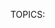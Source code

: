TOPICS: <acronym>
        <applet>
        <basefont>
        <bgsound>
        <big>
        <blink>
        <center>
        <command>
        <content>
        <dir>
        <element>
        <font>
        <frame>
        <frameset>
        <image>
        <isindex>
        <keygen>
        <listing>
        <marquee>
        <menuitem>
        <multicol>
        <nextid>
        <nobr>
        <noembed>
        <noframes>
        <plaintext>
        <shadow>
        <spacer>
        <strike>
        <tt>
        <xmp>

# Obsolete and Deprecated HTML Elements

!!! error ""
    Warning: These are old HTML elements which are deprecated and should not be used. You should never
    use them in new projects, and should replace them in old projects as soon as you can. They are listed
    here for informational purposes only.

| Element | Description |
| :------ | :---------- |
| **`<acronym>`** | HTML acronym element. Indicate a sequence of characters that compose an **acronym** or **abbreviation** for a word. In HTML 5, use **[`<abbr>`](/en/webfrontend/<abbr>)** instead. |
| **`<applet>`** | HTML Applet element. Embeds a **Java applet** into the document; this element has been deprecated in favor of **[`<object>`](/en/webfrontend/<object>)**. |
| `<basefont>` | The obsolete HTML Base Font element (`<basefont>`) sets a default font face, size, and color for the other elements which are descended from its parent element. |
| `<bgsound>` | The Internet Explorer only HTML Background Sound element (`<bgsound>`) sets up a sound file to play in the background while the page is used; use [`<audio>`](/en/webfrontend/<audio>) instead. |
| `<big>` | The obsolete **HTML Big Element (`<big>`)** renders the enclosed text at a font size one level larger than the surrounding text (`medium` becomes `large`, for example).|
| `<blink>` | The **HTML Blink Element (`<blink>`)** is a non-standard element which causes the enclosed text to flash slowly. |
| `<center>` | The obsolete **HTML Center Element (`<center>`)** is a block-level element that displays its block-level or inline contents centered horizontally within its containing element. |
| `<command>` | The **HTML Command element (`<command>`)** represents a command which the user can invoke. Commands are often used as part of a context menu or toolbar. |
| `<content>` | The **HTML `<content>` element**—an obsolete part of the Web Components suite of technologies—was used inside of Shadow DOM as an insertion point, and wasn't meant to be used in ordinary HTML. |
| **`<dir>`** | HTML directory element. Used as a **container for a directory** of files and/or folders, potentially with styles and icons applied by the user agent. Use **[`<ul>`](/en/webfrontend/<ul>)** instead. |
| `<element>` | The obsolete **HTML `<element>` element** was part of the Web Components specification; it was intended to be used to define new custom DOM elements. |
| `<font>` | The **HTML Font Element (`<font>`)** defines the font size, color and face for its content. |
| `<frame>` | `<frame>` is an HTML element which defines a particular area in which another HTML document can be displayed. A frame should be used within a `<frameset>`. |
| `<frameset>` | The **HTML `<frameset>` element** is used to contain `<frame>` elements. |
| **`<image>`** | HTML image element. An obsolete remnant of an ancient version of HTML lost in the mists of time; use the standard **[`<img>`](/en/webfrontend/<img>)** element instead. |
| `<isindex>` | `<isindex>` is an obsolete HTML element that puts a text field in a page for querying the document. |
| **`<keygen>`** | HTML key generation element. Facilitate **generation of key** material, and **submission of the public key** as part of an *HTML form*. This mechanism is designed for use with Web-based certificate management systems. It is expected that it will be used in an HTML form along with other information needed to construct a certificate request, and that the result of the process will be a signed certificate. |
| **`<listing>`** | HTML listing element. Render text between the start and end tags without interpreting the HTML in between and using a *`monospaced`* font. The HTML 2 standard recommended that lines shouldn't be broken when not greater than 132 characters. Use **[`<pre>`](/en/webfrontend/<pre>)** or **[`<samp>`](/en/webfrontend/<samp>)** element instead. |
| `<marquee>` | The HTML `<marquee>` element is used to insert a scrolling area of text. You can control what happens when the text reaches the edges of its content area using its attributes. |
| **`<menuitem>`** | HTML menu item element. Represent a command that a user is able to invoke through a **popup menu**. More details to refer to **[`<menu>`](/en/webfrontend/<menu>)**. |
| `<multicol>` | The HTML Multi-Column Layout element (`<multicol>`) was an experimental element designed to allow multi-column layouts and must not be used. |
| `<nextid>` | `<nextid>` is an obsolete HTML element that served to enable the NeXT web designing tool to generate automatic NAME labels for its anchors. |
| `<nobr>` | The non-standard, obsolete HTML `<nobr>` element prevents the text it contains from automatically wrapping across multiple lines, potentially resulting in the user having to scroll horizontally to see the entire width of the text. |
| `<noembed>` | The `<noembed>` element is an obsolete, non-standard way to provide alternative, or "fallback", content for browsers that do not support the [`<embed>`](/en/webfrontend/<embed>) element or do not support the type of embedded content an author wishes to use. |
| `<noframes>` | The obsolete HTML No Frames or frame fallback element, `<noframes>`, provides content to be presented in browsers that don't support (or have disabled support for) the `<frame>` element. |
| **`<plaintext>`** | HTML plaintext element. Render everything following the start tag as **raw text** (**plaintext**), ignoring any following HTML. Use **[`<pre>`](/en/webfrontend/<pre>)** instead. |
| `<shadow>` | The **HTML `<shadow>` element**—an obsolete part of the Web Components technology suite—was intended to be used as a shadow DOM insertion point. |
| **`<spacer>`** | HTML space element. Allow insertion of **empty spaces** on pages. Use HTML **`&nbsp;`** or [[CSS]] instead. |
| **`<strike>`** | HTML strike-through element. For deleted text, use **[`<del>`](/en/webfrontend/<del>)** instead; For style (horizontal line) over text, use CSS property **`text-decoration: line-through`** instead; For text that are no longer relevant or no longer accurate, use **[`<s>`](/en/webfrontend/<s>)** instead. |
| **`<tt>`** | HTML Teletype Text element. Create inline text which is presented using the user agent's default *`monospace`* font face. Use [[CSS]] instead. |
| **`<xmp>`** | HTML Example Element. Render text between the start and end tags **without interpreting the HTML** in between and using a *`monospaced`* font. The *HTML 2* specification recommended that it should be rendered wide enough to allow *80* characters per line. Use **[`<pre>`](/en/webfrontend/<pre>)** or **[`<samp>`](/en/webfrontend/<samp>)** instead. |
